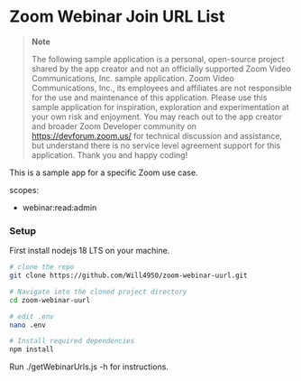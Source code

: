 # Zoom Webinar Join URL List

> **Note**
> 
> The following sample application is a personal, open-source project shared by the app creator and not an officially supported Zoom Video Communications, Inc. sample application. Zoom Video Communications, Inc., its employees and affiliates are not responsible for the use and maintenance of this application. Please use this sample application for inspiration, exploration and experimentation at your own risk and enjoyment. You may reach out to the app creator and broader Zoom Developer community on https://devforum.zoom.us/ for technical discussion and assistance, but understand there is no service level agreement support for this application. Thank you and happy coding!

This is a sample app for a specific Zoom use case.

scopes:
- webinar:read:admin

### Setup

First install nodejs 18 LTS on your machine.


```bash
# clone the repo
git clone https://github.com/Will4950/zoom-webinar-uurl.git

# Navigate into the cloned project directory
cd zoom-webinar-uurl

# edit .env
nano .env

# Install required dependencies
npm install 

```

Run ./getWebinarUrls.js -h for instructions.
